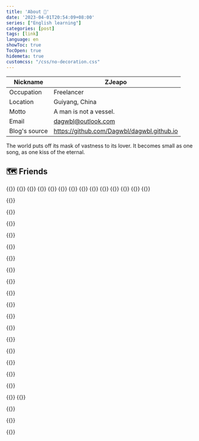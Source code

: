 ```yaml
---
title: 'About 🎉'
date: '2023-04-01T20:54:09+08:00'
series: ["English learning"]
categories: [post]
tags: [link]
language: en
showToc: true
TocOpen: true
hidemeta: true
customcss: "/css/no-decoration.css"
---
```




|Nickname|ZJeapo|
|---|---|
|Occupation|Freelancer|
|Location|Guiyang, China|
|Motto|A man is not a vessel.|
|Email|dagwbl@outlook.com|
|Blog's source|https://github.com/Dagwbl/dagwbl.github.io|

The world puts off its mask of vastness to its lover. It becomes small as one song, as one kiss of the eternal.

## 🗺️ Friends

{{<friend url="https://hutusi.com/" name="糊涂说" logo="https://hutusi.com/assets/favicon-32x32.png" word="一个有自己思考的人">}}
{{<friend url="https://limboy.me/" name="Limboy" logo="https://limboy.me/assets/favicon.png" word="在他的 About 页面介绍了很多有意思的人。">}}
{{<friend url="https://catcoding.me/" name="Catcoding" logo="https://catcoding.me/css/images/favicon.ico" word="Yukang，热爱技术，兴趣广泛，并长期参与开源。程序员的喵">}}
{{<friend url="https://conge.livingwithfcs.org/" name="Conge" logo="https://seccdn.libravatar.org/avatar/e0d020a4f4bbda7f9366efa2581d34e7" word="我是清阳，网名 conge。">}}
{{<friend url="https://surmon.me/" name="Surmon" logo="https://surmon.me/favicon.ico" word="Either write something worth reading or do something worth writing.">}}
{{<friend url="https://www.ruanyifeng.com/blog/" name="阮一峰" logo="https://www.ruanyifeng.com/blog/images/person2_s.jpg" word="阮一峰的网络日志">}}
{{<friend url="https://yihui.org/" name="Yihui" logo="https://yihui.org/images/logo.png" word="深情似海，问相逢初度，是何年纪？">}}
{{<friend url="https://pinlyu.com/" name="频率" logo="https://sdn.geekzu.org/avatar/cc763511474fe24ffcc80257fb7cb970?s=256" word="风卷过的起点">}}
{{<friend url="https://caorushizi.cn/" name="士子☀的博客" logo="https://cdn.hashnode.com/res/hashnode/image/upload/v1705245026983/9edb3c07-a30a-4fe3-80eb-c8cdaa505976.jpeg?w=400&h=400&fit=crop&crop=faces&auto=compress,format&format=webp" word="成长是一片天空，有乌云密布也有阳光明媚">}}
{{<friend url="https://iamgodot.com" name="Godot’s Blog" logo="https://iamgodot.com/icons/favicon.ico" word="It’s a Leap of Faith">}}
{{<friend url="https://me.ursb.me" name="Airing 的小屋" logo="https://airing.ursb.me/image/airing-face.png" word="Airing 的小屋">}}
{{<friend url="https://lisenhui.cn" name="凡梦星尘空间站" logo="https://lisenhui.cn/imgs/avatar.png" word="再平凡的人也有属于他的梦想">}}
{{<friend url="https://aiar.site" name="Aiar's Site" logo="https://aiar.site/img/fox_hud635cfbf048e36d32adee3f015a91d0c_6105_300x0_resize_box_3.png" word="愿余生所有的珍惜，都不用失去来懂得">}}
{{<friend url="https://eddy.lu/" name="eddylu" logo="https://eddy.lu/img/Eddy-Clear.png" word="学习、探索和思考的地方">}}

{{<friend url="https://wangyunzi.com/" name="长街短梦" logo="https://wangyunzi.com/usr/themes/beargallery/assets/images/icp.png" word="此行山高路远，我只剩口袋玫瑰一片">}}

{{<collopse title="Other friends">}}

{{<friend url="https://www.sulvblog.cn" name="Sulv's Blog" logo="https://www.sulvblog.cn/img/Q.gif" word="一个记录技术、阅读、生活的博客">}}

{{<friend url="https://taoshu.in" name="涛叔" logo="https://taoshu.in/avatar.jpg" word="个人学习笔记">}}

{{<friend url="https://cnhuazhu.top/" name="花猪" logo="https://gcore.jsdelivr.net/gh/CNhuazhu/Image/avatar.jpg" word="佛系青年">}}

{{<friend url="https://forever97.top" name="未央の童话镇" logo="https://forever97-picture-bed.oss-cn-hangzhou.aliyuncs.com/img/avatar.png" word="在人海里梦游">}}

{{<friend url="https://onektas.top/" name="Onektas" logo="https://onektas.top/img/avatar.webp" word="花开如火，也如寂寞">}}

{{<friend url="https://dvel.me" name="Dvel’s Blog" logo="https://dvel.me/dvel.jpg" word="Less is More">}}

{{<friend url="https://www.bdmcom.cn" name="本当迷博客" logo="https://www.bdmcom.cn/usr/themes/handsome/assets/img/favicon.ico" word="人丑嘴不甜长得唠嗑还没钱的00后博客">}}

{{<friend url="https://mclsk888.top" name="Mclsk888’s Blog" logo="https://picgo-1304285457.cos.ap-guangzhou.myqcloud.com/images/20220201152057.png" word="求知无坦途">}}

{{<friend url="https://kyxie.github.io/zh" name="Kyxie’s Blog" logo="https://kyxie.github.io/Avatar.png" word="Hello World Printer">}}

{{<friend url="https://luckyu.com.cn" name="Luck Dog" logo="https://luckyu.com.cn/img/avatar.jpeg" word="客官请随意">}}

{{<friend url="https://blog.gmcj0816.top/" name="七鳄の学习格" logo="https://blog.gmcj0816.top/img/SeriousWission_TouXiangPic.jpg" word="如果世界多了精彩，每一位都是创造者，大家都是你的观众">}}

{{<friend url="https://nanwish.love" name="墨点白" logo="https://nanormal.oss-cn-hangzhou.aliyuncs.com/blogFile/49705984.jpg" word="不吃罐头的猫咪">}}

{{<friend url="https://coffeelize.top" name="Cheeph’s Blog" logo="https://coffeelize.top/images/cat-avatar.jpg" word="道阻且长，行则将至">}}

{{<friend url="https://zsyyblog.com" name="竹山一叶" logo="https://img.zsyyblog.com/favicon.jpg" word="来了就不想走的小家">}}

{{<friend url="https://blog.hjroyal.top" name="有意栽花花满枝" logo="https://blog.hjroyal.top/img/profile.webp" word="心中有光、点亮生活">}}

{{<friend url="https://ikuns.netlify.app" name="ikun’s blog" logo="https://ikuns.netlify.app/img/logo.png" word="一个日常记录和技术分享博客">}}
{{<friend url="https://blog.fleyx.com" name="FleyX’s Blog" logo="https://blog.fleyx.com/img/icon.jpg" word="热爱技术，热爱生活">}}

{{<friend url="https://wsdjeg.net" name="Eric’s Blog" logo="https://wsdjeg.net/images/me.png" word="时光荏苒，岁月如梭">}}

{{<friend url="https://evex.one" name="Eval EXEC’s Blog" logo="https://avatars.githubusercontent.com/u/46400566?v=4" word="🐺嗷呜～～～">}}

{{</collopse>}}


